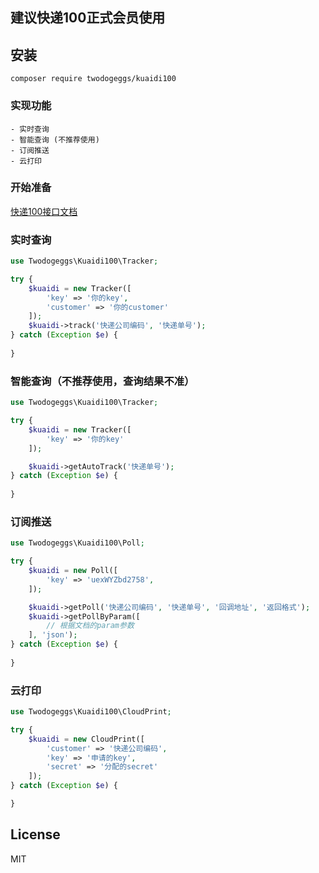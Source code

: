 ## 建议快递100正式会员使用

## 安装

```sybase
composer require twodogeggs/kuaidi100
```

### 实现功能
    - 实时查询
    - 智能查询 (不推荐使用)
    - 订阅推送
    - 云打印

### 开始准备
[快递100接口文档](https://www.kuaidi100.com/openapi/cloud_api.shtml#d03)


### 实时查询

```php
use Twodogeggs\Kuaidi100\Tracker;

try {
    $kuaidi = new Tracker([
        'key' => '你的key',
        'customer' => '你的customer'
    ]);
    $kuaidi->track('快递公司编码', '快递单号');
} catch (Exception $e) {
    
}
```

### 智能查询（不推荐使用，查询结果不准）

```php
use Twodogeggs\Kuaidi100\Tracker;

try {
    $kuaidi = new Tracker([
        'key' => '你的key'
    ]);

    $kuaidi->getAutoTrack('快递单号');
} catch (Exception $e) {
    
}

```

### 订阅推送

```php
use Twodogeggs\Kuaidi100\Poll;

try {
    $kuaidi = new Poll([
        'key' => 'uexWYZbd2758',
    ]);

    $kuaidi->getPoll('快递公司编码', '快递单号', '回调地址', '返回格式');
    $kuaidi->getPollByParam([
        // 根据文档的param参数
    ], 'json');
} catch (Exception $e) {
    
}
```


### 云打印

```php
use Twodogeggs\Kuaidi100\CloudPrint;

try {
    $kuaidi = new CloudPrint([
        'customer' => '快递公司编码',
        'key' => '申请的key',
        'secret' => '分配的secret'
    ]);
} catch (Exception $e) {

}

```
    
## License

MIT